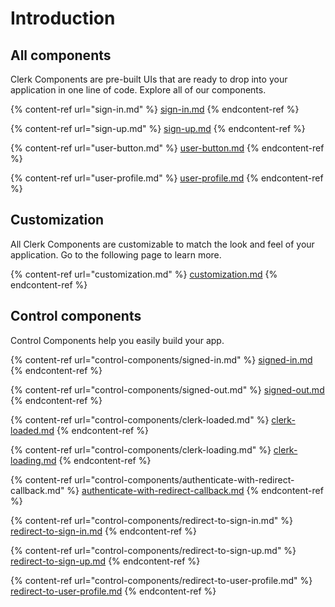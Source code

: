 # Introduction

## All components

Clerk Components are pre-built UIs that are ready to drop into your application in one line of code.  Explore all of our components.

{% content-ref url="sign-in.md" %}
[sign-in.md](sign-in.md)
{% endcontent-ref %}

{% content-ref url="sign-up.md" %}
[sign-up.md](sign-up.md)
{% endcontent-ref %}

{% content-ref url="user-button.md" %}
[user-button.md](user-button.md)
{% endcontent-ref %}

{% content-ref url="user-profile.md" %}
[user-profile.md](user-profile.md)
{% endcontent-ref %}

## Customization

All Clerk Components are customizable to match the look and feel of your application.  Go to the following page to learn more.

{% content-ref url="customization.md" %}
[customization.md](customization.md)
{% endcontent-ref %}

## Control components

Control Components help you easily build your app.

{% content-ref url="control-components/signed-in.md" %}
[signed-in.md](control-components/signed-in.md)
{% endcontent-ref %}

{% content-ref url="control-components/signed-out.md" %}
[signed-out.md](control-components/signed-out.md)
{% endcontent-ref %}

{% content-ref url="control-components/clerk-loaded.md" %}
[clerk-loaded.md](control-components/clerk-loaded.md)
{% endcontent-ref %}

{% content-ref url="control-components/clerk-loading.md" %}
[clerk-loading.md](control-components/clerk-loading.md)
{% endcontent-ref %}

{% content-ref url="control-components/authenticate-with-redirect-callback.md" %}
[authenticate-with-redirect-callback.md](control-components/authenticate-with-redirect-callback.md)
{% endcontent-ref %}

{% content-ref url="control-components/redirect-to-sign-in.md" %}
[redirect-to-sign-in.md](control-components/redirect-to-sign-in.md)
{% endcontent-ref %}

{% content-ref url="control-components/redirect-to-sign-up.md" %}
[redirect-to-sign-up.md](control-components/redirect-to-sign-up.md)
{% endcontent-ref %}

{% content-ref url="control-components/redirect-to-user-profile.md" %}
[redirect-to-user-profile.md](control-components/redirect-to-user-profile.md)
{% endcontent-ref %}
